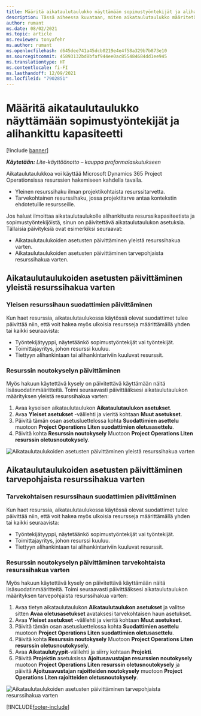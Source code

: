 ```yaml
---
title: Määritä aikataulutaulukko näyttämään sopimustyöntekijät ja alihankittu kapasiteetti
description: Tässä aiheessa kuvataan, miten aikataulutaulukko määritetään Microsoft Dynamics 365 Project Operationsissa näyttämään sopimustyöntekijät ja alihankittu kapasiteetti.
author: rumant
ms.date: 08/02/2021
ms.topic: article
ms.reviewer: tonyafehr
ms.author: rumant
ms.openlocfilehash: d645dee741a45dcb0219e4e4f58a329b7b873e10
ms.sourcegitcommit: 45893132bd8bfaf944ee0ac855484684dd1ee945
ms.translationtype: HT
ms.contentlocale: fi-FI
ms.lasthandoff: 12/09/2021
ms.locfileid: "7902851"
---
```

# <a name="configure-schedule-board-to-show-contract-workers-and-subcontracted-capacity"></a>Määritä aikataulutaulukko näyttämään sopimustyöntekijät ja alihankittu kapasiteetti 

[!include [banner](../../includes/dataverse-preview.md)]

_**Käytetään:** Lite-käyttöönotto – kauppa proformalaskutukseen_

Aikataulutaulukkoa voi käyttää Microsoft Dynamics 365 Project Operationsissa resurssien hakemiseen kahdella tavalla.

- Yleinen resurssihaku ilman projektikohtaista resurssitarvetta.
- Tarvekohtainen resurssihaku, jossa projektitarve antaa kontekstin ehdotetuille resursseille.

Jos haluat ilmoittaa aikataulutaulukolle alihankitusta resurssikapasiteetista ja sopimustyöntekijöistä, sinun on päivitettävä aikataulutaulukon asetuksia. Tällaisia päivityksiä ovat esimerkiksi seuraavat: 
- Aikataulutaulukoiden asetusten päivittäminen yleistä resurssihakua varten.
- Aikataulutaulukoiden asetusten päivittäminen tarvepohjaista resurssihakua varten.

## <a name="update-schedule-board-settings-for-general-resource-search"></a>Aikataulutaulukoiden asetusten päivittäminen yleistä resurssihakua varten
### <a name="update-filters-for-general-resource-search"></a>Yleisen resurssihaun suodattimien päivittäminen
Kun haet resurssia, aikataulutaulukossa käytössä olevat suodattimet tulee päivittää niin, että voit hakea myös ulkoisia resursseja määrittämällä yhden tai kaikki seuraavista:
  - Työntekijätyyppi, näytetäänkö sopimustyöntekijät vai työntekijät.
  - Toimittajayritys, johon resurssi kuuluu.
  - Tiettyyn alihankintaan tai alihankintariviin kuuluvat resurssit.
    
### <a name="update-retrieve-resource-query"></a>Resurssin noutokyselyn päivittäminen
Myös hakuun käytettävä kysely on päivitettävä käyttämään näitä lisäsuodatinmääritteitä. Toimi seuraavasti päivittääksesi aikataulutaulukon määrityksen yleistä resurssihakua varten:  
1. Avaa kyseisen aikataulutaulukon **Aikataulutaulukon asetukset**.
2. Avaa **Yleiset asetukset** -välilehti ja vieritä kohtaan **Muut asetukset**.
3. Päivitä tämän osan asetusluettelossa kohta **Suodattimien asettelu** muotoon **Project Operations Liten suodattimien oletusasettelu**.
4. Päivitä kohta **Resurssin noutokysely** Muotoon **Project Operations Liten resurssin oletusnoutokysely**.

![Aikataulutaulukoiden asetusten päivittäminen yleistä resurssihakua varten](../media/BoardSettings.png)  

## <a name="update-schedule-board-settings-for-requirementbased-resource-search"></a>Aikataulutaulukoiden asetusten päivittäminen tarvepohjaista resurssihakua varten
### <a name="update-filters-for-requirement-specific-resource-search"></a>Tarvekohtaisen resurssihaun suodattimien päivittäminen 
Kun haet resurssia, aikataulutaulukossa käytössä olevat suodattimet tulee päivittää niin, että voit hakea myös ulkoisia resursseja määrittämällä yhden tai kaikki seuraavista:
 - Työntekijätyyppi, näytetäänkö sopimustyöntekijät vai työntekijät.
 - Toimittajayritys, johon resurssi kuuluu.
 - Tiettyyn alihankintaan tai alihankintariviin kuuluvat resurssit.

### <a name="update-retrieve-resource-query-for-requirement-specific-resource-search"></a>Resurssin noutokyselyn päivittäminen tarvekohtaista resurssihakua varten 
Myös hakuun käytettävä kysely on päivitettävä käyttämään näitä lisäsuodatinmääritteitä. Toimi seuraavasti päivittääksesi aikataulutaulukon määrityksen tarvepohjaista resurssihakua varten:

1. Avaa tietyn aikataulutaulukon **Aikataulutaulukon asetukset** ja valitse sitten **Avaa oletusasetukset** avataksesi tarvekohtaisen haun asetukset.
2. Avaa **Yleiset asetukset** -välilehti ja vieritä kohtaan **Muut asetukset**.
3. Päivitä tämän osan asetusluettelossa kohta **Suodattimien asettelu** muotoon **Project Operations Liten suodattimien oletusasettelu**.
4. Päivitä kohta **Resurssin noutokysely** Muotoon **Project Operations Liten resurssin oletusnoutokysely**.
5. Avaa **Aikataulutyypit**-välilehti ja siirry kohtaan **Projekti**.
6. Päivitä **Projektin** asetuksissa **Ajoitusavustajan resurssien noutokysely** muotoon **Project Operations Liten resurssin oletusnoutokysely** ja päivitä **Ajoitusavustajan rajoitteiden noutokysely** muotoon **Project Operations Liten rajoitteiden oletusnoutokysely**.

![Aikataulutaulukoiden asetusten päivittäminen tarvepohjaista resurssihakua varten](../media/SASettings.png)  

[!INCLUDE[footer-include](../../includes/footer-banner.md)]

